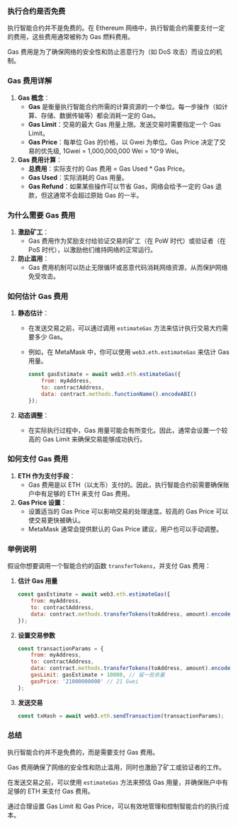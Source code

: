 ### 执行合约是否免费

执行智能合约并不是免费的。在 Ethereum 网络中，执行智能合约需要支付一定的费用，这些费用通常被称为 Gas 燃料费用。

Gas 费用是为了确保网络的安全性和防止恶意行为（如 DoS 攻击）而设立的机制。

### Gas 费用详解

1. **Gas 概念**：
    - **Gas** 是衡量执行智能合约所需的计算资源的一个单位。每一步操作（如计算、存储、数据传输等）都会消耗一定的 Gas。
    - **Gas Limit**：交易的最大 Gas 用量上限。发送交易时需要指定一个 Gas Limit。
    - **Gas Price**：每单位 Gas 的价格，以 Gwei 为单位。Gas Price 决定了交易的优先级, 1Gwei = 1,000,000,000 Wei = 10^9 Wei。
2. **Gas 费用计算**：
    - **总费用**：实际支付的 Gas 费用 = Gas Used * Gas Price。
    - **Gas Used**：实际消耗的 Gas 用量。
    - **Gas Refund**：如果某些操作可以节省 Gas，网络会给予一定的 Gas 退款，但这通常不会超过原始 Gas 的一半。

### 为什么需要 Gas 费用

1. **激励矿工**：
    - Gas 费用作为奖励支付给验证交易的矿工（在 PoW 时代）或验证者（在 PoS 时代），以激励他们维持网络的正常运行。
2. **防止滥用**：
    - Gas 费用机制可以防止无限循环或恶意代码消耗网络资源，从而保护网络免受攻击。

### 如何估计 Gas 费用

1. **静态估计**：

    - 在发送交易之前，可以通过调用 `estimateGas` 方法来估计执行交易大约需要多少 Gas。

    - 例如，在 MetaMask 中，你可以使用 `web3.eth.estimateGas` 来估计 Gas 用量。

      ```js
      const gasEstimate = await web3.eth.estimateGas({
          from: myAddress, 
          to: contractAddress, 
          data: contract.methods.functionName().encodeABI()
      });
      ```


2. **动态调整**：
    - 在实际执行过程中，Gas 用量可能会有所变化。因此，通常会设置一个较高的 Gas Limit 来确保交易能够成功执行。

### 如何支付 Gas 费用

1. **ETH 作为支付手段**：
    - Gas 费用是以 ETH（以太币）支付的。因此，执行智能合约前需要确保账户中有足够的 ETH 来支付 Gas 费用。
2. **Gas Price 设置**：
    - 设置适当的 Gas Price 可以影响交易的处理速度。较高的 Gas Price 可以使交易更快被确认。
    - MetaMask 通常会提供默认的 Gas Price 建议，用户也可以手动调整。

### 举例说明

假设你想要调用一个智能合约的函数 `transferTokens`，并支付 Gas 费用：

1. **估计 Gas 用量**

   ```js
   const gasEstimate = await web3.eth.estimateGas({
       from: myAddress,
       to: contractAddress,
       data: contract.methods.transferTokens(toAddress, amount).encodeABI()
   });
   ```

2. **设置交易参数**

   ```js
   const transactionParams = {
       from: myAddress,
       to: contractAddress,
       data: contract.methods.transferTokens(toAddress, amount).encodeABI(),
       gasLimit: gasEstimate + 10000, // 留一些余量
       gasPrice: '21000000000' // 21 Gwei
   };
   ```

3. **发送交易**

   ```js
   const txHash = await web3.eth.sendTransaction(transactionParams);
   ```

### 总结

执行智能合约并不是免费的，而是需要支付 Gas 费用。

Gas 费用确保了网络的安全性和防止滥用，同时也激励了矿工或验证者的工作。

在发送交易之前，可以使用 `estimateGas` 方法来预估 Gas 用量，并确保账户中有足够的 ETH 来支付 Gas 费用。

通过合理设置 Gas Limit 和 Gas Price，可以有效地管理和控制智能合约的执行成本。